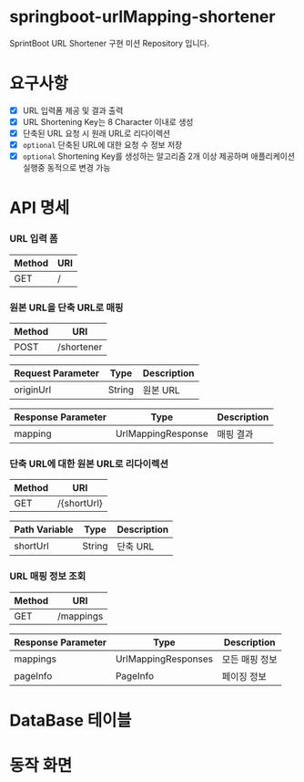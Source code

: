# springboot-urlMapping-shortener

SprintBoot URL Shortener 구현 미션 Repository 입니다.

# 요구사항

- [x]  URL 입력폼 제공 및 결과 출력
- [x]  URL Shortening Key는 8 Character 이내로 생성
- [x]  단축된 URL 요청 시 원래 URL로 리다이렉션
- [x]  `optional` 단축된 URL에 대한 요청 수 정보 저장
- [x]  `optional` Shortening Key를 생성하는 알고리즘 2개 이상 제공하며 애플리케이션 실행중 동적으로 변경 가능

# API 명세

### URL 입력 폼

| Method | URI |
|--------|-----|
| GET    | /   |

### 원본 URL을 단축 URL로 매핑

| Method | URI        |
|--------|------------|
| POST   | /shortener |

| Request Parameter | Type   | Description |
|-------------------|--------|-------------|
| originUrl         | String | 원본 URL      |

| Response Parameter | Type               | Description |
|--------------------|--------------------|-------------|
| mapping            | UrlMappingResponse | 매핑 결과       |

### 단축 URL에 대한 원본 URL로 리다이렉션

| Method | URI         |
|--------|-------------|
| GET    | /{shortUrl} |

| Path Variable | Type   | Description |
|---------------|--------|-------------|
| shortUrl      | String | 단축 URL      |

### URL 매핑 정보 조회

| Method | URI       |
|--------|-----------|
| GET    | /mappings |

| Response Parameter | Type                | Description |
|--------------------|---------------------|-------------|
| mappings           | UrlMappingResponses | 모든 매핑 정보    |
| pageInfo           | PageInfo            | 페이징 정보      | 

# DataBase 테이블

# 동작 화면
